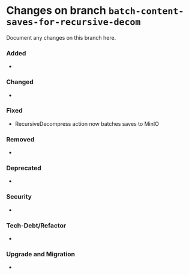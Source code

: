 # Changes on branch `batch-content-saves-for-recursive-decom`
Document any changes on this branch here.
### Added
- 

### Changed
- 

### Fixed
- RecursiveDecompress action now  batches saves to MinIO

### Removed
- 

### Deprecated
- 

### Security
- 

### Tech-Debt/Refactor
- 

### Upgrade and Migration
- 
